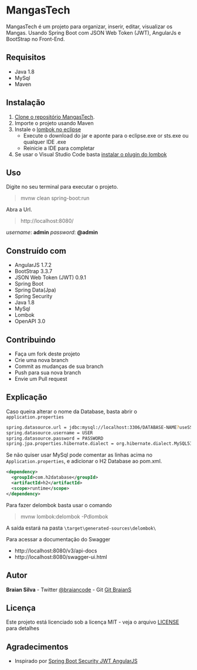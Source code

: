 # MangasTech

MangasTech é um projeto para organizar, inserir, editar, visualizar os Mangas. Usando Spring Boot com JSON Web Token (JWT), AngularJs e BootStrap no Front-End.

## Requisitos

* Java 1.8
* MySql
* Maven

## Instalação

1. [Clone o repositório MangasTech](https://github.com/BraianS/MangasTech.git).
1. Importe o projeto usando Maven
1. Instale o [lombok no eclipse](https://projectlombok.org/download)
    * Execute o download do jar e aponte para o eclipse.exe or sts.exe ou qualquer IDE .exe
    * Reinicie a IDE para completar
1. Se usar o Visual Studio Code basta [instalar o plugin do lombok](https://projectlombok.org/setup/vscode)

## Uso

 Digite no seu terminal para executar o projeto.
> mvnw clean spring-boot:run

 Abra a Url.
> http://localhost:8080/

*username*: **admin**
*password*: **@admin**

## Construído com

* AngularJS 1.7.2
* BootStrap 3.3.7
* JSON Web Token (JWT) 0.9.1
* Spring Boot
* Spring Data(Jpa)
* Spring Security
* Java 1.8
* MySql
* Lombok
* OpenAPI 3.0

## Contribuindo

* Faça um fork deste projeto
* Crie uma nova branch
* Commit as mudanças de sua branch
* Push para sua nova branch
* Envie um Pull request

## Explicação

Caso queira alterar o nome da Database, basta abrir o `application.properties`

```bash
spring.datasource.url = jdbc:mysql://localhost:3306/DATABASE-NAME?useSSL=false
spring.datasource.username = USER
spring.datasource.password = PASSWORD
spring.jpa.properties.hibernate.dialect = org.hibernate.dialect.MySQL5InnoDBDialect
```

Se não quiser usar MySql pode comentar as linhas acima no `Application.properties`, e adicionar o H2 Database ao pom.xml.

```xml
<dependency>
  <groupId>com.h2database</groupId>
  <artifactId>h2</artifactId>
  <scope>runtime</scope>
</dependency>
```

Para fazer delombok basta usar o comando
> mvnw lombok:delombok -Pdlombok

A saída estará na pasta `\target\generated-sources\delombok\`

Para acessar a documentação do Swagger

* http://localhost:8080/v3/api-docs
* http://localhost:8080/swagger-ui.html

## Autor

**Braian Silva** - Twitter [@braiancode](https://twitter.com/braiancode) - Git [Git BraianS](https://github.com/BraianS)

## Licença

Este projeto está licenciado sob a licença MIT - veja o arquivo [LICENSE](https://github.com/BraianS/MangasTech/blob/master/LICENSE) para detalhes

## Agradecimentos

* Inspirado por [Spring Boot Security JWT AngularJS](https://github.com/hendisantika/jwt-spring-boot-security-angular)